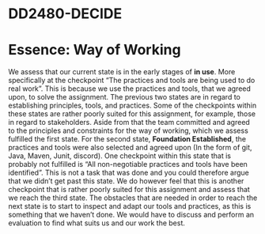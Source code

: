 # DD2480-DECIDE



# Essence: Way of Working
We assess that our current state is in the early stages of **in use**. More specifically at the checkpoint “The practices and tools are being used to do real work”. This is because we use the practices and tools, that we agreed upon, to solve the assignment. The previous two states are in regard to establishing principles, tools, and practices. Some of the checkpoints within these states are rather poorly suited for this assignment, for example, those in regard to stakeholders. Aside from that the team committed and agreed to the principles and constraints for the way of working, which we assess fulfilled the first state. For the second state, **Foundation Established**, the practices and tools were also selected and agreed upon (In the form of git, Java, Maven, Junit, discord). One checkpoint within this state that is probably not fulfilled is “All non-negotiable practices and tools have been identified”. This is not a task that was done and you could therefore argue that we didn’t get past this state. We do however feel that this is another checkpoint that is rather poorly suited for this assignment and assess that we reach the third state. The obstacles that are needed in order to reach the next state is to start to inspect and adapt our tools and practices, as this is something that we haven’t done. We would have to discuss and perform an evaluation to find what suits us and our work the best.
